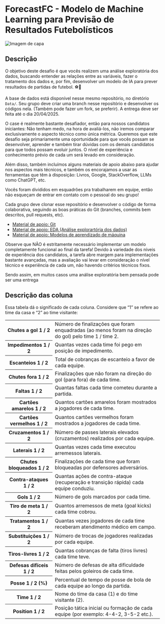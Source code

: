 # **ForecastFC - Modelo de Machine Learning para Previsão de Resultados Futebolísticos**

![Imagem de capa](https://github.com/UFRJ-Analytica/PS-2025.1/blob/main/capa.png)

## Descrição
O objetivo deste desafio é que vocês realizem uma análise exploratória dos dados, buscando entender as relações entre as variáveis, fazer o tratamento dos dados e, por fim, desenvolver um modelo de IA para prever resultados de partidas de futebol. ⚽🤖

A base de dados está disponível nesse mesmo repositório, no diretório `Data/`. Seu grupo deve criar uma branch nesse repositório e desenvolver os códigos nela. (Também pode fazer um fork, se preferir). A entrega deve ser feita até o dia 20/04/2025.

O case é realmente bastante desafiador, então para nossos candidatos iniciantes: Não tenham medo, na hora de avaliá-los, não iremos comparar exclusivamente o aspecto técnico como única métrica. Queremos que este desafio seja primariamente uma oportunidade para que vocês possam se desenvolver, aprender e também tirar dúvidas com os demais candidatos para que todos possam evoluir juntos. O nível de experiência e conhecimento prévio de cada um será levado em consideração.

Além disso, também incluímos alguns materiais de apoio abaixo para ajudar nos aspectos mais técnicos, e também os encorajamos a usar as ferramentas que têm à disposição: Livros, Google, StackOverflow, LLMs como ChatGPT, etc.

Vocês foram divididos em esquadrões pra trabalharem em equipe, então não esqueçam de entrar em contato com o pessoal do seu grupo! 

Cada grupo deve clonar esse repositório e desenvolver o código de forma colaborativa, seguindo as boas práticas do Git (branches, commits bem descritos, pull requests, etc).

- [Material de apoio: Git](./Materiais/git.md)
- [Material de apoio: EDA (Análise explorartória dos dados)](./Materiais/EDA.md)
- [Material de apoio: Modelos de aprendizado de máquina](./Materiais/modelos-ApMaq.md)

Observe que NÃO é estritamente necessário implementar um modelo completamente funcional ao final da tarefa! Devido à variedade dos níveis de experiência dos candidatos, a tarefa abre margem para implementações bastante avançadas, mas a avaliação vai levar em consideração o nível técnico e experiência de cada um, não havendo critérios técnicos fixos.

Sendo assim, em muitos casos uma análise exploratória bem pensada pode ser uma entrega

## Descrição das coluna
Essa tabela dá o significado de cada coluna. Considere que “1” se refere ao time da casa e “2” ao time visitante:

<table>
  <tr>
    <th>Chutes a gol 1 / 2</th>
    <td>Número de finalizações que foram enquadradas (ao menos foram na direção do gol) pelo time 1 / time 2.</td>
  </tr>
  <tr>
    <th>Impedimentos 1 / 2</th>
    <td>Quantas vezes cada time foi pego em posição de impedimento.</td>
  </tr>
  <tr>
    <th>Escanteios 1 / 2</th>
    <td>Total de cobranças de escanteio a favor de cada equipe.</td>
  </tr>
  <tr>
    <th>Chutes fora 1 / 2</th>
    <td>Finalizações que não foram na direção do gol (para fora) de cada time.</td>
  </tr>
  <tr>
    <th>Faltas 1 / 2</th>
    <td>Quantas faltas cada time cometeu durante a partida.</td>
  </tr>
  <tr>
    <th>Cartões amarelos 1 / 2</th>
    <td>Quantos cartões amarelos foram mostrados a jogadores de cada time.</td>
  </tr>
  <tr>
    <th>Cartões vermelhos 1 / 2</th>
    <td>Quantos cartões vermelhos foram mostrados a jogadores de cada time.</td>
  </tr>
    <tr>
    <th>Cruzamentos 1 / 2</th>
    <td>Número de passes laterais elevados (cruzamentos) realizados por cada equipe.</td>
  </tr>
    <tr>
    <th>Laterais 1 / 2</th>
    <td>Quantas vezes cada time executou arremessos laterais.</td>
  </tr>
    <tr>
    <th>Chutes bloqueados 1 / 2</th>
    <td>Finalizações de cada time que foram bloqueadas por defensores adversários.</td>
  </tr>
  <tr>
    <th>Contra-ataques 1 / 2</th>
    <td>Quantas ações de contra-ataque (recuperação e transição rápida) cada equipe conduziu.</td>
  </tr>
  <tr>
    <th>Gols 1 / 2</th>
    <td>Número de gols marcados por cada time.</td>
  </tr>
  <tr>
    <th>Tiro de meta 1 / 2</th>
    <td>Quantos arremessos de meta (goal kicks) cada time cobrou.</td>
  </tr>
  <tr>
    <th>Tratamentos 1 / 2</th>
    <td>Quantas vezes jogadores de cada time receberam atendimento médico em campo.</td>
  </tr>
  <tr>
    <th>Substituições 1 / 2</th>
    <td>Número de trocas de jogadores realizadas por cada equipe.</td>
  </tr>
  <tr>
    <th>Tiros-livres 1 / 2</th>
    <td>Quantas cobranças de falta (tiros livres) cada time teve.</td>
  </tr>
  <tr>
    <th>Defesas difíceis 1 / 2</th>
    <td>Número de defesas de alta dificuldade feitas pelos goleiros de cada time.</td>
  </tr>
  <tr>
    <th>Posse 1 / 2 (%)</th>
    <td>Percentual de tempo de posse de bola de cada equipe ao longo da partida.</td>
  </tr>
  <tr>
    <th>Time 1 / 2</th>
    <td>Nome do time da casa (1) e do time visitante (2).</td>
  </tr>
  <tr>
    <th>Position 1 / 2</th>
    <td>Posição tática inicial ou formação de cada equipe (por exemplo: 4-4-2, 3-5-2 etc.).</td>
  </tr>
</table>
